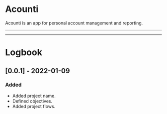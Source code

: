 # Acounti
Acounti is an app for personal account management and reporting.
***
***
# Logbook
## [0.0.1] - 2022-01-09
### Added
- Added project name.
- Defined objectives.
- Added project flows.
